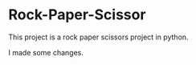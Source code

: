 # Rock-Paper-Scissor

This project is a rock paper scissors project in python.

I made some changes.
